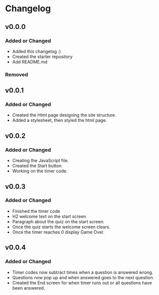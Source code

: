 # Changelog

## v0.0.0

### Added or Changed
- Added this changelog :)
- Created the starter repository
- Add README.md


### Removed

## v0.0.1

### Added or Changed
- Created the Html page designing the site structure.
- Added a stylesheet, then styled the html page.

## v0.0.2

### Added or Changed
- Creating the JavaScript file.
- Created the Start button.
- Working on the timer code.

## v0.0.3

### Added or Changed
- Finished the timer code
- H2 welcome text on the start screen
- Paragraph about the quiz on the start screen.
- Once the quiz starts the welcome screen clears.
- Once the timer reaches 0 display Game Over.

## v0.0.4

### Added or Changed
- Timer codes now subtract times when a question is answered wrong.
- Questions now pop up and when answered goes to the next question.
- Created the End screen for when timer runs out or all questions have been answered.
